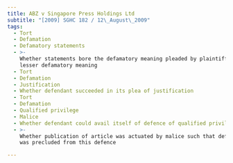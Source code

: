 ```yaml
---
title: ABZ v Singapore Press Holdings Ltd
subtitle: "[2009] SGHC 182 / 12\_August\_2009"
tags:
  - Tort
  - Defamation
  - Defamatory statements
  - >-
    Whether statements bore the defamatory meaning pleaded by plaintiff or some
    lesser defamatory meaning
  - Tort
  - Defamation
  - Justification
  - Whether defendant succeeded in its plea of justification
  - Tort
  - Defamation
  - Qualified privilege
  - Malice
  - Whether defendant could avail itself of defence of qualified privilege
  - >-
    Whether publication of article was actuated by malice such that defendant
    was precluded from this defence

---
```


